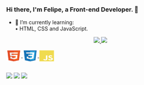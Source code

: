 ### Hi there, I'm Felipe, a Front-end Developer. 👋

- 🌱 I’m currently learning:<br>
• HTML, CSS and JavaScript.<br>

<div align="center">
  <a href="https://github.com/felipeaccioli">
  <img height="180" src="https://github-readme-stats.vercel.app/api?username=felipeaccioli&show_icons=true&theme=github_dark&include_all_commits=true&count_private=true"/>
  <img height="150" src="https://github-readme-stats.vercel.app/api/top-langs/?username=felipeaccioli&layout=compact&langs_count=10&theme=github_dark"/>
</div>
  
<div style="display: inline_block"><br>
  <img align="center" alt="HTML" height="30" width="40" src="https://raw.githubusercontent.com/devicons/devicon/master/icons/html5/html5-original.svg">
  <img align="center" alt="CSS" height="30" width="40" src="https://raw.githubusercontent.com/devicons/devicon/master/icons/css3/css3-original.svg">
  <img align="center" alt="JS" height="30" width="40" src="https://raw.githubusercontent.com/devicons/devicon/master/icons/javascript/javascript-plain.svg">
</div>
  
  ##
 
<div> 
  <a href="https://www.linkedin.com/in/felipeaccioli" target="_blank"><img src="https://img.shields.io/badge/-LinkedIn-%230077B5?style=for-the-badge&logo=linkedin&logoColor=white" target="_blank"></a>
  <a href="https://www.instagram.com/felipeaccioli" target="_blank"><img src="https://img.shields.io/badge/-Instagram-%23E4405F?style=for-the-badge&logo=instagram&logoColor=white" target="_blank"></a>
   <a href = "mailto:felipeaccioli@gmail.com"><img src="https://img.shields.io/badge/-Gmail-%23333?style=for-the-badge&logo=gmail&logoColor=white" target="_blank"></a>
</div>
